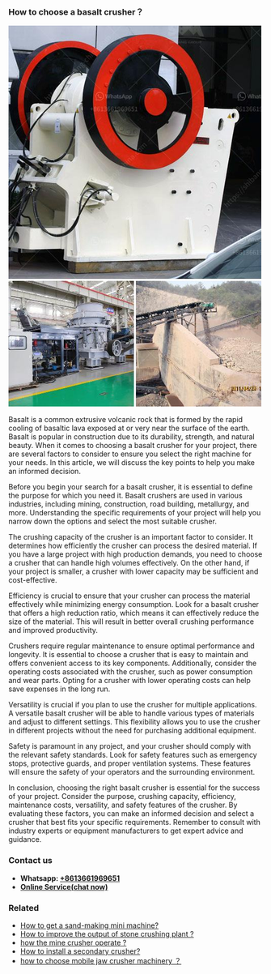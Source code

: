 <h3>How to choose a basalt crusher？</h3><img src='1701745127.jpg' alt=''><p>Basalt is a common extrusive volcanic rock that is formed by the rapid cooling of basaltic lava exposed at or very near the surface of the earth. Basalt is popular in construction due to its durability, strength, and natural beauty. When it comes to choosing a basalt crusher for your project, there are several factors to consider to ensure you select the right machine for your needs. In this article, we will discuss the key points to help you make an informed decision.</p><p>Before you begin your search for a basalt crusher, it is essential to define the purpose for which you need it. Basalt crushers are used in various industries, including mining, construction, road building, metallurgy, and more. Understanding the specific requirements of your project will help you narrow down the options and select the most suitable crusher.</p><p>The crushing capacity of the crusher is an important factor to consider. It determines how efficiently the crusher can process the desired material. If you have a large project with high production demands, you need to choose a crusher that can handle high volumes effectively. On the other hand, if your project is smaller, a crusher with lower capacity may be sufficient and cost-effective.</p><p>Efficiency is crucial to ensure that your crusher can process the material effectively while minimizing energy consumption. Look for a basalt crusher that offers a high reduction ratio, which means it can effectively reduce the size of the material. This will result in better overall crushing performance and improved productivity.</p><p>Crushers require regular maintenance to ensure optimal performance and longevity. It is essential to choose a crusher that is easy to maintain and offers convenient access to its key components. Additionally, consider the operating costs associated with the crusher, such as power consumption and wear parts. Opting for a crusher with lower operating costs can help save expenses in the long run.</p><p>Versatility is crucial if you plan to use the crusher for multiple applications. A versatile basalt crusher will be able to handle various types of materials and adjust to different settings. This flexibility allows you to use the crusher in different projects without the need for purchasing additional equipment.</p><p>Safety is paramount in any project, and your crusher should comply with the relevant safety standards. Look for safety features such as emergency stops, protective guards, and proper ventilation systems. These features will ensure the safety of your operators and the surrounding environment.</p><p>In conclusion, choosing the right basalt crusher is essential for the success of your project. Consider the purpose, crushing capacity, efficiency, maintenance costs, versatility, and safety features of the crusher. By evaluating these factors, you can make an informed decision and select a crusher that best fits your specific requirements. Remember to consult with industry experts or equipment manufacturers to get expert advice and guidance.</p><h3>Contact us</h3><ul><li><strong>Whatsapp:&nbsp;<a href="https://wa.me/8613661969651">+8613661969651</a></strong></li><li><a href="https://swt.shibang-china.com/?git&amp;zhl&amp;How to choose a basalt crusher？"><strong>Online Service(chat now)</strong></a></li></ul><h3>Related</h3><ul><li><a href='How to get a sandmaking mini machine.md'>How to get a sand-making mini machine?</a></li><li><a href='How to improve the output of stone crushing plant .md'>How to improve the output of stone crushing plant ?</a></li><li><a href='how the mine crusher operate .md'>how the mine crusher operate ?</a></li><li><a href='How to install a secondary crusher.md'>How to install a secondary crusher?</a></li><li><a href='how to choose mobile jaw crusher machinery ？.md'>how to choose mobile jaw crusher machinery ？</a></li></ul>